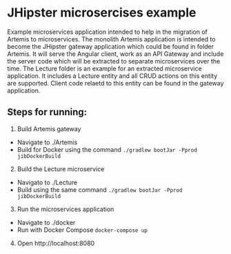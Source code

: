 # JHipster microsercises example
Example microservices application intended to help in the migration of Artemis to microservices.
The monolith Artemis application is intended to become the JHipster gateway application which could be found in folder Artemis. It will serve the Angular client, work as an API Gateway and include the server code which will be extracted to separate microservices over the time.
The Lecture folder is an example for an extracted microservice application. It includes a Lecture entity and all CRUD actions on this entity are supported. Client code relaetd to this entity can be found in the gateway application. 

## Steps for running:
1. Build Artemis gateway
- Navigate to ./Artemis
- Build for Docker using the command
``./gradlew bootJar -Pprod jibDockerBuild``
2. Build the Lecture microservice
- Navigato to ./Lecture
- Build using the same command
``./gradlew bootJar -Pprod jibDockerBuild``
3. Run the microservices application
- Navigate to ./docker
- Run with Docker Compose
``docker-compose up``
4. Open http://localhost:8080
